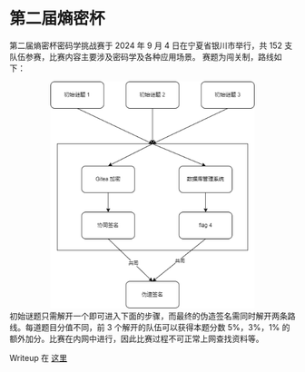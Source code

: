 # 第二届熵密杯

第二届熵密杯密码学挑战赛于 2024 年 9 月 4 日在宁夏省银川市举行，共 152 支队伍参赛，比赛内容主要涉及密码学及各种应用场景。 赛题为闯关制，路线如下：

<div align="center">
    <img src=".\pic\1.png" alt="" height="400">
</div>
初始谜题只需解开一个即可进入下面的步骤，而最终的伪造签名需同时解开两条路线。每道题目分值不同，前 3 个解开的队伍可以获得本题分数 5%，3%，1% 的额外加分。比赛在内网中进行，因此比赛过程不可正常上网查找资料等。

Writeup 在 [这里](./Writeup.md) 
